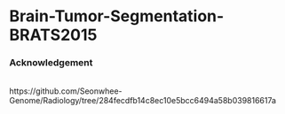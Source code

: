 # Brain-Tumor-Segmentation-BRATS2015

### Acknowledgement
<br>
https://github.com/Seonwhee-Genome/Radiology/tree/284fecdfb14c8ec10e5bcc6494a58b039816617a
